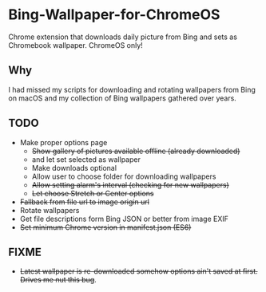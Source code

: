 # Bing-Wallpaper-for-ChromeOS
Chrome extension that downloads daily picture from Bing and sets as Chromebook wallpaper. ChromeOS only!

## Why

I had missed my scripts for downloading and rotating wallpapers from Bing on macOS and my collection of Bing wallpapers gathered over years.


## TODO

- Make proper options page
  - ~~Show gallery of pictures available offline (already downloaded)~~
  - and let set selected as wallpaper
  - Make downloads optional
  - Allow user to choose folder for downloading wallpapers
  - ~~Allow setting alarm's interval (checking for new wallpapers)~~
  - ~~Let choose Stretch or Center options~~
- ~~Fallback from file url to image origin url~~
- Rotate wallpapers
- Get file descriptions form Bing JSON or better from image EXIF
- ~~Set minimum Chrome version in manifest.json (ES6)~~


## FIXME

- ~~Latest wallpaper is re-downloaded somehow options ain't saved at first. Drives me nut this bug~~.
